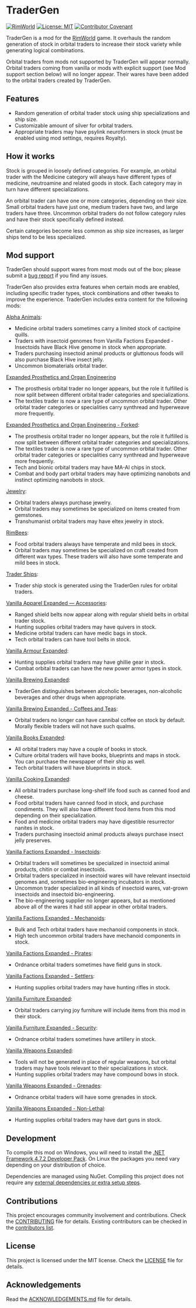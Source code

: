 # TraderGen

[![RimWorld](https://img.shields.io/badge/RimWorld-1.3-informational)](https://rimworldgame.com/) [![License: MIT](https://img.shields.io/badge/License-MIT-yellow.svg)](https://opensource.org/licenses/MIT) [![Contributor Covenant](https://img.shields.io/badge/Contributor%20Covenant-2.1-4baaaa.svg)](CODE_OF_CONDUCT.md)

TraderGen is a mod for the [RimWorld](https://rimworldgame.com/) game. It overhauls the random generation of stock in orbital traders to increase their stock variety while generating logical combinations.

Orbital traders from mods not supported by TraderGen will appear normally. Orbital traders coming from vanilla or mods with explicit support (see Mod support section below) will no longer appear. Their wares have been added to the orbital traders created by TraderGen.

## Features

* Random generation of orbital trader stock using ship specializations and ship size.
* Customizable amount of silver for orbital traders.
* Appropriate traders may have psylink neuroformers in stock (must be enabled using mod settings, requires Royalty).

## How it works

Stock is grouped in loosely defined categories. For example, an orbital trader with the Medicine category will always have different types of medicine, neutroamine and related goods in stock.  Each category may in turn have different specializations.

An orbital trader can have one or more categories, depending on their size. Small orbital traders have just one, medium traders have two, and large traders have three. Uncommon orbital traders do not follow category rules and have their stock specifically defined instead.

Certain categories become less common as ship size increases, as larger ships tend to be less specialized.

## Mod support

TraderGen should support wares from most mods out of the box; please submit a [bug report](CONTRIBUTING.md) if you find any issues.

TraderGen also provides extra features when certain mods are enabled, including specific trader types, stock combinations and other tweaks to improve the experience. TraderGen includes extra content for the following mods:  

[Alpha Animals](https://steamcommunity.com/sharedfiles/filedetails/?id=1541721856):

* Medicine orbital traders sometimes carry a limited stock of cactipine quills.
* Traders with insectoid genomes from Vanilla Factions Expanded - Insectoids have Black Hive genome in stock when appropriate.
* Traders purchasing insectoid animal products or gluttonous foods will also purchase Black Hive insect jelly.
* Uncommon biomaterials orbital trader.

[Expanded Prosthetics and Organ Engineering](https://steamcommunity.com/sharedfiles/filedetails/?id=725956940)

* The prosthesis orbital trader no longer appears, but the role it fulfilled is now split between different orbital trader categories and specializations.
* The textiles trader is now a rare type of uncommon orbital trader. Other orbital trader categories or specialities carry synthread and hyperweave more frequently.
  
[Expanded Prosthetics and Organ Engineering - Forked](https://steamcommunity.com/sharedfiles/filedetails/?id=1949064302):

* The prosthesis orbital trader no longer appears, but the role it fulfilled is now split between different orbital trader categories and specializations.
* The textiles trader is now a rare type of uncommon orbital trader. Other orbital trader categories or specialities carry synthread and hyperweave more frequently.
* Tech and bionic orbital traders may have MA-AI chips in stock.
* Combat and body part orbital traders may have optimizing nanobots and instinct optimizing nanobots in stock.

[Jewelry](https://steamcommunity.com/workshop/filedetails/?id=2020964421):

* Orbital traders always purchase jewelry.
* Orbital traders may sometimes be specialized on items created from gemstones.
* Transhumanist orbital traders may have eltex jewelry in stock.

[RimBees](https://steamcommunity.com/sharedfiles/filedetails/?id=1558161673):

* Food orbital traders always have temperate and mild bees in stock.
* Orbital traders may sometimes be specialized on craft created from different wax types. These traders will also have some temperate and mild bees in stock.

[Trader Ships](https://steamcommunity.com/sharedfiles/filedetails/?id=2046222331):

* Trader ship stock is generated using the TraderGen rules for orbital traders.

[Vanilla Apparel Expanded — Accessories](https://steamcommunity.com/sharedfiles/filedetails/?id=2521176396):

* Ranged shield belts now appear along with regular shield belts in orbital trader stock.
* Hunting supplies orbital traders may have quivers in stock.
* Medicine orbital traders can have medic bags in stock.
* Tech orbital traders can have tool belts in stock.

[Vanilla Armour Expanded](https://steamcommunity.com/workshop/filedetails/?id=1814988282):

* Hunting supplies orbital traders may have ghillie gear in stock.
* Combat orbital traders can have the new power armor types in stock.

[Vanilla Brewing Expanded](https://steamcommunity.com/sharedfiles/filedetails/?id=2186560858):

* TraderGen distinguishes between alcoholic beverages, non-alcoholic beverages and other drugs when appropriate.

[Vanilla Brewing Expanded - Coffees and Teas](https://steamcommunity.com/sharedfiles/filedetails/?id=2275449762):

* Orbital traders no longer can have cannibal coffee on stock by default. Morally flexible traders will not have such qualms.

[Vanilla Books Expanded](https://steamcommunity.com/workshop/filedetails/?id=2193152410):

* All orbital traders may have a couple of books in stock.
* Culture orbital traders will have books, blueprints and maps in stock. You can purchase the newspaper of their ship as well.
* Tech orbital traders will have blueprints in stock.

[Vanilla Cooking Expanded](https://steamcommunity.com/sharedfiles/filedetails/?id=2134308519):

* All orbital traders purchase long-shelf life food such as canned food and cheese.
* Food orbital traders have canned food in stock, and purchase condiments. They will also have different food items from this mod depending on their specialization.
* Food and medicine orbital traders may have digestible resurrector nanites in stock.
* Traders purchasing insectoid animal products always purchase insect jelly preserves.

[Vanilla Factions Expanded - Insectoids](https://steamcommunity.com/sharedfiles/filedetails/?id=2149755445):

* Orbital traders will sometimes be specialized in insectoid animal products, chitin or combat insectoids.
* Orbital traders specialized in insectoid wares will have relevant insectoid genomes and, sometimes bio-engineering incubators in stock.
* Uncommon trader specialized in all kinds of insectoid wares, vat-grown insectoids and insectoid bio-engineering.
* The bio-engineering supplier no longer appears, but as mentioned above all of the wares it had still appear in other orbital traders. 

[Vanilla Factions Expanded - Mechanoids](https://steamcommunity.com/sharedfiles/filedetails/?id=2329011599):

* Bulk and Tech orbital traders have mechanoid components in stock.
* High tech uncommon orbital traders have mechanoid components in stock.

[Vanilla Factions Expanded - Pirates](https://steamcommunity.com/sharedfiles/filedetails/?id=2723801948):

* Ordnance orbital traders sometimes have field guns in stock.

[Vanilla Factions Expanded - Settlers](https://steamcommunity.com/sharedfiles/filedetails/?id=2052918119):

* Hunting supplies orbital traders may have hunting rifles in stock.

[Vanilla Furniture Expanded](https://steamcommunity.com/sharedfiles/filedetails/?id=1718190143):

* Orbital traders carrying joy furniture will include items from this mod in their stock.

[Vanilla Furniture Expanded - Security](https://steamcommunity.com/workshop/filedetails/?id=1845154007):

* Ordnance orbital traders sometimes have artillery in stock.

[Vanilla Weapons Expanded](https://steamcommunity.com/sharedfiles/filedetails/?id=1814383360):

* Tools will not be generated in place of regular weapons, but orbital traders may have tools relevant to their specializations in stock.
* Hunting supplies orbital traders may have compound bows in stock.

[Vanilla Weapons Expanded - Grenades](https://steamcommunity.com/sharedfiles/filedetails/?id=2194472657):

* Ordnance orbital traders will have some grenades in stock.

[Vanilla Weapons Expanded - Non-Lethal](https://steamcommunity.com/sharedfiles/filedetails/?id=2454918354):

* Hunting supplies orbital traders may have dart guns in stock.

## Development

To compile this mod on Windows, you will need to install the [.NET Framework 4.7.2 Developer Pack](https://dotnet.microsoft.com/en-us/download/dotnet-framework/net472). On Linux the packages you need vary depending on your distribution of choice.

Dependencies are managed using NuGet. Compiling this project does not require any [external dependencies or extra setup steps](https://ludeon.com/forums/index.php?topic=49914.0).

## Contributions

This project encourages community involvement and contributions. Check the [CONTRIBUTING](CONTRIBUTING.md) file for details. Existing contributors can be checked in the [contributors list](https://gitlab.com/joseasoler/tradergen/-/graphs/main).

## License

This project is licensed under the MIT license. Check the [LICENSE](LICENSE) file for details.

## Acknowledgements

Read the [ACKNOWLEDGEMENTS.md](ACKNOWLEDGEMENTS.md) file for details.
